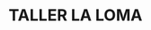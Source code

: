 ---
title: "TALLER LA LOMA"
url: /simacota-barrio-santa-barbara/taller-la-loma/
shop: reparación de automóviles
---
